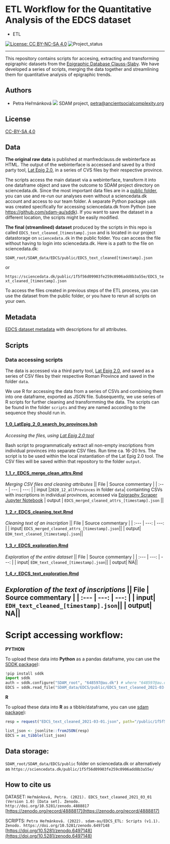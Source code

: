 # ETL Workflow for the Quantitative Analysis of the EDCS dataset
* ETL

[![License: CC BY-NC-SA 4.0](https://licensebuttons.net/l/by-nc-sa/4.0/80x15.png "Creative Commons License CC BY-NC-SA 4.0")](https://creativecommons.org/licenses/by-nc-sa/4.0/)
![Project_status](https://img.shields.io/badge/status-in__progress-brightgreen "Project status logo")

---

This repository contains scripts for accesing, extracting and transforming epigraphic datasets from the [Epigraphic Database Clauss-Slaby](http://www.manfredclauss.de/). We have developed a series of scripts, merging the data together and streamlining them for quantitative analysis of epigraphic trends. 

## Authors
* Petra Heřmánková [![](https://orcid.org/sites/default/files/images/orcid_16x16.png)](https://orcid.org/0000-0002-6349-0540) SDAM project, petra@ancientsocialcomplexity.org

## License
[CC-BY-SA 4.0](https://github.com/sdam-au/EDH_ETL/blob/master/LICENSE.md)

## Data

**The original raw data** is published at manfredclauss.de webinterface as HTML. The output of the webinterface is accessed and saved by a third party tool, [Lat Epig 2.0](https://github.com/mqAncientHistory/EpigraphyScraperNotebook), in a series of CVS files by their respective province. 

The scripts access the main dataset via a webinterface, transform it into one dataframe object and save the outcome to SDAM project directory on sciencedata.dk. Since the most important data files are in a [public folder](https://sciencedata.dk/shared/1f5f56d09903fe259c0906add8b3a55e), you can use and re-run our analyses even without a sciencedata.dk account and access to our team folder. A separate Python package ```sddk``` was created specifically for accessing sciencedata.dk from Python (see https://github.com/sdam-au/sddk). If you want to save the dataset in a different location, the scripts might be easily modified.

**The final (streamlined) dataset** produced by the scripts in this repo is called `EDCS_text_cleaned_[timestamp].json` and is located in our project datastorage on `sciencedata.dk` in the public folder. You can access the file without having to login into sciencedata.dk. Here is a path to the file on sciencedata.dk: 

`SDAM_root/SDAM_data/EDCS/public/EDCS_text_cleaned[timestamp].json`

or 

`https://sciencedata.dk/public/1f5f56d09903fe259c0906add8b3a55e/EDCS_text_cleaned_[timestamp].json`

To access the files created in previous steps of the ETL process, you can use the dataset from the public folder, or you have to rerun all scripts on your own.


## Metadata

[EDCS dataset metadata](https://github.com/sdam-au/EDCS_ETL/blob/master/EDCS_dataset_metadata_SDAM.csv) with descriptions for all attributes.

## Scripts

### Data accessing scripts

The data is accessed via a third party tool, [Lat Epig 2.0](https://github.com/mqAncientHistory/EpigraphyScraperNotebook), and saved as a series of CSV files by their respective Roman Province and saved in the folder `data`.

We use R for accessing the data from a series of CSVs and combining them into one dataframe, exported as JSON file. Subsequently, we use series of R scripts for further cleaning and transformming the data. The scripts can be found in the folder ```scripts``` and they are named according to the sequence they should run in.

#### [1_0_LatEpig_2_0_search_by_provinces.bsh](https://github.com/sdam-au/EDCS_ETL/blob/master/scripts/1_0_LatEpig_2_0_search_by_provinces.bsh)

_Accessing the files, using [Lat Epig 2.0 tool](https://github.com/mqAncientHistory/EpigraphyScraperNotebook)_ 

Bash script to programmatically extract all non-empty inscriptions from individual provinces into separate CSV files. Run time ca. 16-20 hrs. The script is to be used within the local instantiation of the Lat Epig 2.0 tool. The CSV files will be saved within that repository to the folder `output`.

#### [1_1_r_EDCS_merge_clean_attrs.Rmd](https://github.com/sdam-au/EDCS_ETL/blob/master/scripts/1_1_r_EDCS_merge_clean_attrs.Rmd)

_Merging CSV files and cleaning attributes_
|| File | Source commentary |
| :---       |         ---: |         ---: |
| input |`2020_12_allProvinces` in folder `data`| containting CSVs with inscriptions in individual provinces, accessed via [Epigraphy Scraper Jupyter Notebook](https://github.com/mqAncientHistory/EpigraphyScraperNotebook)
| output | `EDCS_merged_cleaned_attrs_[timestamp].json` ||

#### [1_2_r_EDCS_cleaning_text.Rmd](https://github.com/sdam-au/EDCS_ETL/blob/master/scripts/1_2_r_EDCS_cleaning_text.Rmd)
 
_Cleaning text of an inscription_
|| File | Source commentary |
| :---       |         ---: |         ---: |
| input| `EDCS_merged_cleaned_attrs_[timestamp].json`||
| output| `EDH_text_cleaned_[timestamp].json`||

#### [1_3_r_EDCS_exploration.Rmd](https://github.com/sdam-au/EDCS_ETL/blob/master/scripts/1_3_r_EDCS_exploration.Rmd)

_Exploration of the entire dataset_
|| File | Source commentary |
| :---       |         ---: |         ---: |
| input| `EDH_text_cleaned_[timestamp].json`||
| output| NA||


#### [1_4_r_EDCS_text_exploration.Rmd](https://github.com/sdam-au/EDCS_ETL/blob/master/scripts/1_4_r_EDCS_text_exploration.Rmd)

_Exploration of the text of inscriptions_
 || File | Source commentary |
| :---       |         ---: |         ---: |
| input| `EDH_text_cleaned_[timestamp].json`||
| output| NA||
---


# Script accessing workflow:

**PYTHON**

To upload these data into **Python** as a pandas dataframe, you can use the [SDDK package](https://pypi.org/project/sddk/)):

```python
!pip install sddk
import sddk
auth = sddk.configure("SDAM_root", "648597@au.dk") # where "648597@au.dk is owner of the shared folder, i.e. Vojtěch
EDCS = sddk.read_file("SDAM_data/EDCS/public/EDCS_text_cleaned_2021-03-01.json.json", "df", auth)
```

**R**

To upload these data into **R** as a tibble/dataframe, you can use [sdam package](https://github.com/sdam-au/sdam)):

```r
resp = request("EDCS_text_cleaned_2021-03-01.json", path="/public/1f5f56d09903fe259c0906add8b3a55e/", method="GET", anonymous = TRUE, cred = NULL)

list_json <- jsonlite::fromJSON(resp)
EDCS = as_tibble(list_json)
```


## Data storage: 

`SDAM_root/SDAM_data/EDCS/public` folder on sciencedata.dk or alternatively as `https://sciencedata.dk/public/1f5f56d09903fe259c0906add8b3a55e/` 

## How to cite us

DATASET: `Heřmánková, Petra. (2021). EDCS_text_cleaned_2021_03_01 (Version 1.0) [Data set]. Zenodo. http://doi.org/10.5281/zenodo.4888817`
[https://zenodo.org/record/4888817](https://zenodo.org/record/4888817)

SCRIPTS: `Petra Heřmánková. (2022). sdam-au/EDCS_ETL: Scripts (v1.1). Zenodo. https://doi.org/10.5281/zenodo.6497148`
[https://doi.org/10.5281/zenodo.6497148](https://doi.org/10.5281/zenodo.6497148)
